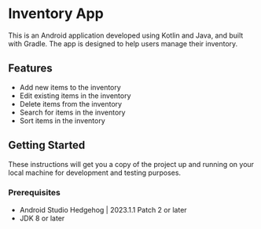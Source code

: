 # Inventory App

This is an Android application developed using Kotlin and Java, and built with Gradle. The app is designed to help users manage their inventory.

## Features

- Add new items to the inventory
- Edit existing items in the inventory
- Delete items from the inventory
- Search for items in the inventory
- Sort items in the inventory

## Getting Started

These instructions will get you a copy of the project up and running on your local machine for development and testing purposes.

### Prerequisites

- Android Studio Hedgehog | 2023.1.1 Patch 2 or later
- JDK 8 or later
